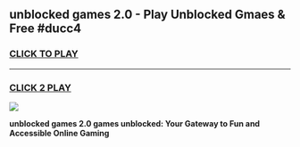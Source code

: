 
## unblocked games 2.0 - Play Unblocked Gmaes & Free #ducc4
<h3>
<a href="https://premium.freeplayer.one?title=unblocked_games_2.0&ref=03M">CLICK TO PLAY</a></h3>
<hr>

<h3>
<a href="https://premium.freeplayer.one?title=unblocked_games_2.0&ref=03M">CLICK 2 PLAY</a>
  
</h3>

<a href="https://premium.freeplayer.one?title=unblocked_games_2.0&ref=03M"><img src="https://clearcache.store/games.png"></a>


**unblocked games 2.0 games unblocked: Your Gateway to Fun and Accessible Online Gaming**

